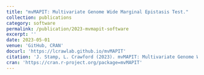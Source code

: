 ```yaml
---
title: "mvMAPIT: Multivariate Genome Wide Marginal Epistasis Test."
collection: publications
category: software
permalink: /publication/2023-mvmapit-software
excerpt: ''
date: 2023-05-01
venue: 'GitHub, CRAN'
docurl: 'https://lcrawlab.github.io/mvMAPIT'
citation: 'J. Stamp, L. Crawford (2023). mvMAPIT: Multivariate Genome Wide Marginal Epistasis Test. https://github.com/lcrawlab/mvMAPIT. (R Package)'
cran: 'https://cran.r-project.org/package=mvMAPIT'
---
```

